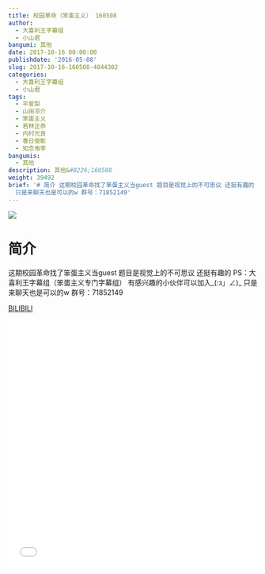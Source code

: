 ```yaml
---
title: 校园革命（笨蛋主义） 160508
author:
  - 大喜利王字幕组
  - 小山君
bangumi: 其他
date: 2017-10-16 00:00:00
publishdate: '2016-05-08'
slug: 2017-10-16-160508-4844302
categories:
  - 大喜利王字幕组
  - 小山君
tags:
  - 平爱梨
  - 山田凉介
  - 笨蛋主义
  - 若林正恭
  - 内村光良
  - 春日俊彰
  - 知念侑李
bangumis:
  - 其他
description: 其他&#8226;160508
weight: 39492
brief: '# 简介 这期校园革命找了笨蛋主义当guest 题目是视觉上的不可思议 还挺有趣的 PS：大喜利王字幕组（笨蛋主义专门字幕组） 有感兴趣的小伙伴可以加入_(:з」∠)_
  只是来聊天也是可以的w 群号：71852149'
---
```


![](https://i.imgur.com/jsKRXz6.jpg)

# 简介  
这期校园革命找了笨蛋主义当guest
题目是视觉上的不可思议 还挺有趣的
PS：大喜利王字幕组（笨蛋主义专门字幕组） 
有感兴趣的小伙伴可以加入_(:з」∠)_  只是来聊天也是可以的w
群号：71852149

  [BILIBILI](https://www.bilibili.com/video/av4844302/)


<div class="vcontainer">  <iframe class='video' src="//www.bilibili.com/blackboard/player.html?aid=4844302" width="100%" height="500" frameborder="0" allowfullscreen="allowfullscreen"></iframe></div>
